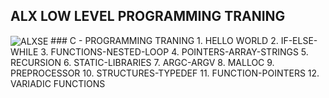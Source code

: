 ## ALX LOW LEVEL PROGRAMMING TRANING
<img align="center" src="https://th.bing.com/th/id/OIP.lcNTkMENl-PbtDwKAjGsRQHaEK?pid=ImgDet&rs=1" alt="ALXSE">
### C - PROGRAMMING TRANING
1. HELLO WORLD
2. IF-ELSE-WHILE
3. FUNCTIONS-NESTED-LOOP
4. POINTERS-ARRAY-STRINGS
5. RECURSION
6. STATIC-LIBRARIES
7. ARGC-ARGV
8. MALLOC
9. PREPROCESSOR
10. STRUCTURES-TYPEDEF
11. FUNCTION-POINTERS
12. VARIADIC FUNCTIONS
